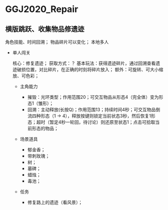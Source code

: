 # GGJ2020_Repair #

## 横版跳跃、收集物品修遗迹 ##

角色技能、时间回溯；
物品碎片可以变化；
本地多人

- 单人闯关

  核心：修复遗迹；
  获取方式：？
  基本玩法：获得遗迹碎片，通过回溯查看遗迹破损位置，对比碎片，在正确的时刻将碎片放入；
  额外：可旋转、可大小缩放、可色彩；

	- 主角能力

		- 摧毁：光环类型；作用范围20；可交互物品从形态4（完全体）变为形态1（雏形）；
		- 回溯：主动释放(长按Q)；作用范围13；持续时间4秒；可交互物品倒流四种形态（1 → 4），释放按键则锁定当前状态3秒，然后恢复1形态；超时（暂定4秒一轮回，待讨论）则还原至状态1；点击可拾取当前形态的物品；

	- 场景道具

		- 郁金香；
		- 带刺玫瑰；
	  	- 树；
	  	- 墓碑；
	  	- 蜡烛；
	  	- 毒池；

	- 任务

	  	- 修复路上的遗迹（看风景）；